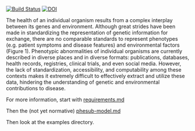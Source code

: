 [![Build Status](https://travis-ci.org/cmungall/patient-phenotype-submission-format.svg?branch=master)](https://travis-ci.org/cmungall/patient-phenotype-submission-format)
[![DOI](https://zenodo.org/badge/13996/cmungall/patient-phenotype-submission-format.svg)](https://zenodo.org/badge/latestdoi/13996/cmungall/patient-phenotype-submission-format)

The health of an individual organism results from a complex interplay between its genes and environment. Although great strides have been made in standardizing the representation of genetic information for exchange, there are no comparable standards to represent phenotypes (e.g. patient symptoms and disease features) and environmental factors (Figure 1). Phenotypic abnormalities of individual organisms are currently described in diverse places and in diverse formats: publications, databases, health records, registries, clinical trials, and even social media. However, the lack of standardization, accessibility, and computability among these contexts makes it extremely difficult to effectively extract and utilize these data, hindering the understanding of genetic and environmental contributions to disease. 

For more information, start with [requirements.md](requirements.md)

Then the (not yet normative) [phesub-model.md](phesub-model.md)

Then look at the examples directory.
